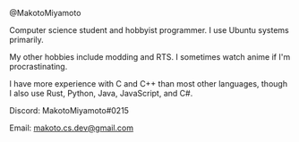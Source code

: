 @MakotoMiyamoto

Computer science student and hobbyist programmer. I use Ubuntu systems primarily.

My other hobbies include modding and RTS. I sometimes watch anime if I'm procrastinating.

I have more experience with C and C++ than most other languages, though I also use Rust, Python,
Java, JavaScript, and C#.

Discord: MakotoMiyamoto#0215

Email: makoto.cs.dev@gmail.com

<!---
MakotoMiyamoto/MakotoMiyamoto is a ✨ special ✨ repository because its `README.md` (this file) appears on your GitHub profile.
You can click the Preview link to take a look at your changes.
--->
